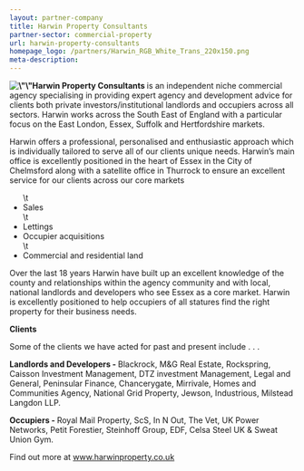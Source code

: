 ```yaml
---
layout: partner-company
title: Harwin Property Consultants
partner-sector: commercial-property
url: harwin-property-consultants
homepage_logo: /partners/Harwin_RGB_White_Trans_220x150.png
meta-description:
---
```


<p><strong><img alt=\"\" src=\"//clarity-strategies.github.io/ie-uploads/uploads/about/HARWIN_Property_Logo_RGVB_275px.jpg\" style=\"float:right; height:186px; margin-left:2px; margin-right:2px; width:275px\" />Harwin Property Consultants </strong>is an independent niche commercial agency specialising in providing expert agency and development advice for clients both private investors/institutional landlords and occupiers across all sectors. Harwin works across the South East of England with a particular focus on the East London, Essex, Suffolk and Hertfordshire markets.&nbsp;</p><p>Harwin offers a professional, personalised and enthusiastic approach which is individually tailored to serve all of our clients unique needs. Harwin&rsquo;s main office is excellently positioned in the heart of Essex in the City of Chelmsford along with a satellite office in Thurrock to ensure an excellent service for our clients across our core markets</p><ul>\t<li>Sales</li>\t<li>Lettings</li><li>Occupier acquisitions</li>\t<li>Commercial and residential land</li></ul><p>Over the last 18 years Harwin have built up an excellent knowledge of the county and relationships within the agency community and with local, national landlords and developers who see Essex as a core market. Harwin is excellently positioned to help occupiers of all statures find the right property for their business needs.</p><p><strong>Clients</strong></p><p>Some of the clients we have acted for past and present include . . .&nbsp;</p><p><strong>Landlords and Developers - </strong>Blackrock, M&amp;G Real Estate, Rockspring, Caisson Investment Management, DTZ investment Management, Legal and General, Peninsular Finance, Chancerygate, Mirrivale, Homes and Communities Agency, National Grid Property, Jewson, Industrious, Milstead Langdon LLP.</p><p><strong>Occupiers - </strong>Royal Mail Property, ScS, In N Out, The Vet, UK Power Networks, Petit Forestier, Steinhoff Group, EDF, Celsa Steel UK &amp; Sweat Union Gym.</p><p>Find out more at <a href=\"http://www.harwinproperty.co.uk\" target=\"_blank\">www.harwinproperty.co.uk</a></p>